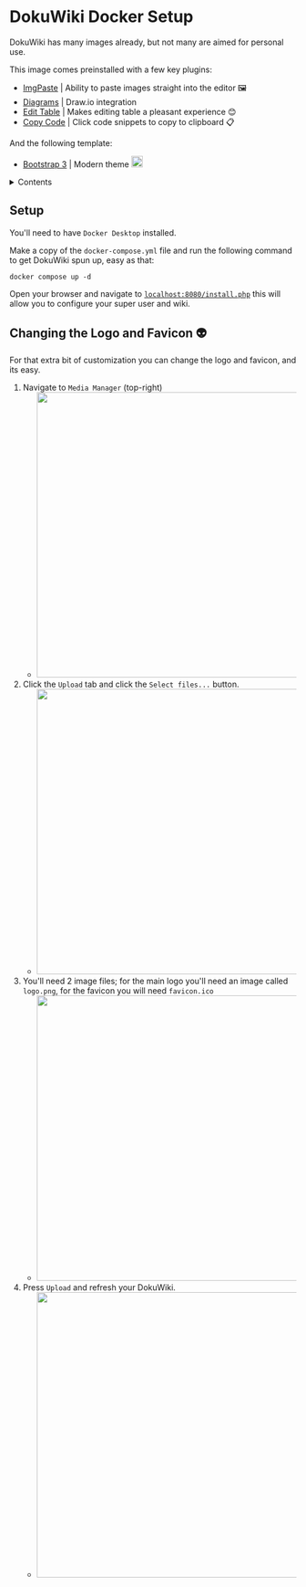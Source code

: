 # DokuWiki Docker Setup

DokuWiki has many images already, but not many are aimed for personal use.

This image comes preinstalled with a few key plugins:

- [ImgPaste](https://www.dokuwiki.org/plugin:imgpaste) | Ability to paste images straight into the editor 🖼️
- [Diagrams](https://www.dokuwiki.org/plugin:diagrams) | Draw.io integration <img height="16" src="https://images.squarespace-cdn.com/content/v1/5a0db00aa803bb3cf9879f92/1572420904141-IUYZOF19BTEJ3UFEFH6T/Drawio.png" />
- [Edit Table](https://www.dokuwiki.org/plugin:edittable) | Makes editing table a pleasant experience 😊
- [Copy Code](https://www.dokuwiki.org/plugin:copycode) | Click code snippets to copy to clipboard 📋

And the following template:
- [Bootstrap 3](https://www.dokuwiki.org/template:bootstrap3) | Modern theme <img height="20" src="https://www.tutorjoes.in/img/bootstrap-icon.png" />

<details>
  <summary>Contents</summary>

  1. [Setup](#setup)
  2. [Changing the Logo and Favicon](#changing-the-logo-and-favicon-)
</details>

## Setup

You'll need to have `Docker Desktop` installed.

Make a copy of the `docker-compose.yml` file and run the following command to get DokuWiki spun up, easy as that:

```
docker compose up -d
```

Open your browser and navigate to [`localhost:8080/install.php`](http://localhost:8080/install.php) this will allow you to configure your super user and wiki.

## Changing the Logo and Favicon 👽

For that extra bit of customization you can change the logo and favicon, and its easy.

1. Navigate to `Media Manager` (top-right)
   - <img width="500" src="https://github.com/sungreenpepper/dokuwiki/assets/159649930/004ce2b6-1eae-4c11-90f9-0f3939fe0875" />
2. Click the `Upload` tab and click the `Select files...` button. 
   - <img width="500" src="https://github.com/sungreenpepper/dokuwiki/assets/159649930/ea52ee25-ec32-47b1-b1a8-bbdf69004d28" />
3. You'll need 2 image files; for the main logo you'll need an image called `logo.png`, for the favicon you will need `favicon.ico`
   - <img width="500" src="https://github.com/sungreenpepper/dokuwiki/assets/159649930/18abfb11-753c-49e8-af2d-75ee2c3fb5e2" />
4. Press `Upload` and refresh your DokuWiki.
   - <img width="500" src="https://github.com/sungreenpepper/dokuwiki/assets/159649930/e68343b7-9a67-425f-b4c4-f6476d805e48" />

